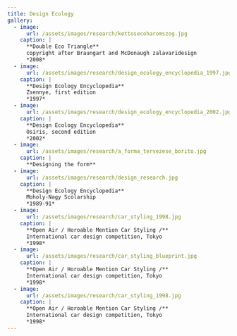```yaml
---
title: Design Ecology
gallery:
  - image:
      url: /assets/images/research/kettosecoharomszog.jpg
    caption: |
      **Double Eco Triangle**
      copyright after Braungart and McDonaugh zalavaridesign
      *2008*
  - image:
      url: /assets/images/research/design_ecology_encyclopedia_1997.jpg
    caption: |
      **Design Ecology Encyclopedia**
      Zsennye, first edition
      *1997*
  - image:
      url: /assets/images/research/design_ecology_encyclopedia_2002.jpg
    caption: |
      **Design Ecology Encyclopedia**
      Osiris, second edition
      *2002*
  - image:
      url: /assets/images/research/a_forma_tervezese_borito.jpg
    caption: |
      **Designing the form**
  - image:
      url: /assets/images/research/design_research.jpg
    caption: |
      **Design Ecology Encyclopedia**
      Moholy-Nagy Scolarship
      *1989-91*
  - image:
      url: /assets/images/research/car_styling_1998.jpg
    caption: |
      **Open Air / Horoable Mention Car Styling /**
      International car design competition, Tokyo
      *1998*
  - image:
      url: /assets/images/research/car_styling_blueprint.jpg
    caption: |
      **Open Air / Horoable Mention Car Styling /**
      International car design competition, Tokyo
      *1998*
  - image:
      url: /assets/images/research/car_styling_1998.jpg
    caption: |
      **Open Air / Horoable Mention Car Styling /**
      International car design competition, Tokyo
      *1998*
---
```



